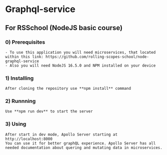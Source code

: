 # Graphql-service

## For RSSchool (NodeJS basic course)

### 0) Prerequisites

    - To use this application you will need microservices, that located within this link: https://github.com/rolling-scopes-school/node-graphql-service
    - Also you will need NodeJS 16.5.0 and NPM installed on your device

### 1) Installing

    After cloning the repository use **npm install** command

### 2) Runnning

    Use **npm run dev** to start the server

### 3) Using

    After start in dev mode, Apollo Server starting at http://localhost:8000
    You can use it for better graphQL experience. Apollo Server has all needed documentation about quering and mutating data in microservices.
